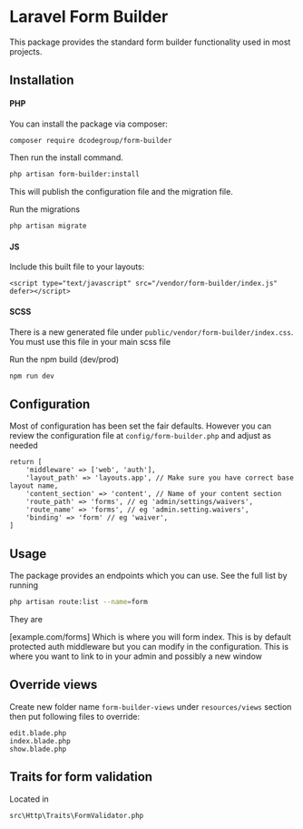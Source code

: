 # Laravel Form Builder

This package provides the standard form builder functionality used in most projects.

## Installation
#### PHP
You can install the package via composer:

```bash
composer require dcodegroup/form-builder
```

Then run the install command.

```bash
php artisan form-builder:install
```

This will publish the configuration file and the migration file.

Run the migrations

```bash
php artisan migrate
```

#### JS

Include this built file to your layouts:

```
<script type="text/javascript" src="/vendor/form-builder/index.js" defer></script>
```

#### SCSS

There is a new generated file under `public/vendor/form-builder/index.css`. You must use this file in your main scss file 

Run the npm build (dev/prod)

```bash
npm run dev
```

## Configuration

Most of configuration has been set the fair defaults. However you can review the configuration file at `config/form-builder.php` and adjust as needed

```
return [
    'middleware' => ['web', 'auth'],
    'layout_path' => 'layouts.app', // Make sure you have correct base layout name,
    'content_section' => 'content', // Name of your content section
    'route_path' => 'forms', // eg 'admin/settings/waivers',
    'route_name' => 'forms', // eg 'admin.setting.waivers',
    'binding' => 'form' // eg 'waiver',
]
```

## Usage

The package provides an endpoints which you can use. See the full list by running
```bash
php artisan route:list --name=form
```

They are

[example.com/forms] Which is where you will form index. This is by default protected auth middleware but you can modify in the configuration. This is where you want to link to in your admin and possibly a new window

## Override views

Create new folder name `form-builder-views` under `resources/views` section then put following files to override:
```
edit.blade.php
index.blade.php
show.blade.php
```

## Traits for form validation

Located in 
```
src\Http\Traits\FormValidator.php
```